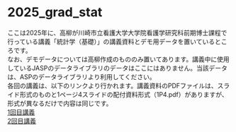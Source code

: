# 2025_grad_stat
ここは2025年に、高柳が川崎市立看護大学大学院看護学研究科前期博士課程で行っている講義「統計学（基礎）」の講義資料とデモ用データを置いているところです。</br>
なお、デモデータについては高柳作成のもののみ置いてあります。講義中に使用しているJASPのデータライブラリのデータはここにはありません。当該データは、ASPのデータライブラリより利用してください。</br>
各回の講義は、以下のリンクより行かれます。講義資料のPDFファイルは、スライド形式のものと1ページ4スライドの配付資料形式（1P4.pdf）がありますが、形式が異なるだけで内容は同じです。</br>
[1回目講義](https://github.com/kerokerodasu-collab/2025_grad_stat/blob/a80d83d6c27dd6f0e5dacfc1f42e38ab10e4c0c5/README.md)</br>
[2回目講義](https://github.com/kerokerodasu-collab/2025_grad_stat/blob/1a1618fc1904643cfd5271e344ab5b1acd287ff5/README.md)</br>
